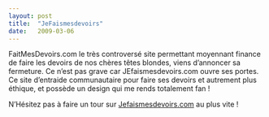 ```yaml
---
layout:	post
title:	"JeFaismesdevoirs"
date:	2009-03-06
---
```


  FaitMesDevoirs.com le très controversé site permettant moyennant finance de faire les devoirs de nos chères têtes blondes, viens d’annoncer sa fermeture. Ce n’est pas grave car JEfaismesdevoirs.com ouvre ses portes. Ce site d’entraide communautaire pour faire ses devoirs et autrement plus éthique, et possède un design qui me rends totalement fan !

N’Hésitez pas à faire un tour sur [Jefaismesdevoirs.com](http://jefaismesdevoirs.com) au plus vite !

  